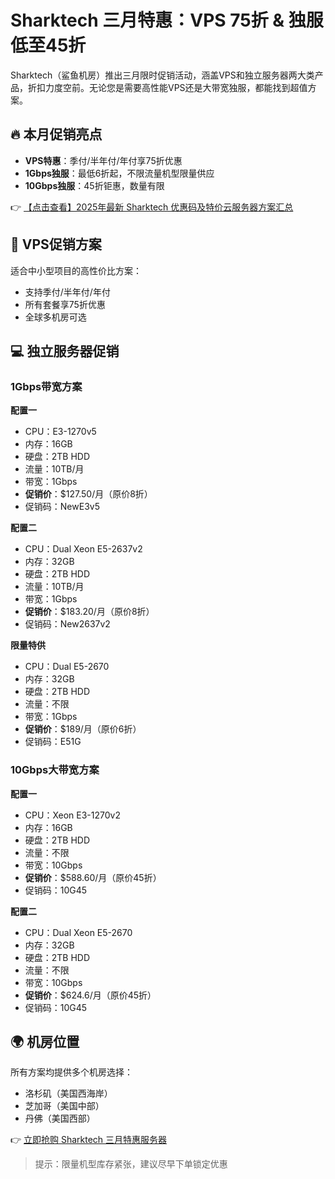 # Sharktech 三月特惠：VPS 75折 & 独服低至45折

Sharktech（鲨鱼机房）推出三月限时促销活动，涵盖VPS和独立服务器两大类产品，折扣力度空前。无论您是需要高性能VPS还是大带宽独服，都能找到超值方案。

## 🔥 本月促销亮点

- **VPS特惠**：季付/半年付/年付享75折优惠
- **1Gbps独服**：最低6折起，不限流量机型限量供应
- **10Gbps独服**：45折钜惠，数量有限

👉 [【点击查看】2025年最新 Sharktech 优惠码及特价云服务器方案汇总](https://bit.ly/Sharktech)

## 🚀 VPS促销方案

适合中小型项目的高性价比方案：
- 支持季付/半年付/年付
- 所有套餐享75折优惠
- 全球多机房可选

## 💻 独立服务器促销

### 1Gbps带宽方案

**配置一**  
- CPU：E3-1270v5  
- 内存：16GB  
- 硬盘：2TB HDD  
- 流量：10TB/月  
- 带宽：1Gbps  
- **促销价**：$127.50/月（原价8折）  
- 促销码：NewE3v5  

**配置二**  
- CPU：Dual Xeon E5-2637v2  
- 内存：32GB  
- 硬盘：2TB HDD  
- 流量：10TB/月  
- 带宽：1Gbps  
- **促销价**：$183.20/月（原价8折）  
- 促销码：New2637v2  

**限量特供**  
- CPU：Dual E5-2670  
- 内存：32GB  
- 硬盘：2TB HDD  
- 流量：不限  
- 带宽：1Gbps  
- **促销价**：$189/月（原价6折）  
- 促销码：E51G  

### 10Gbps大带宽方案

**配置一**  
- CPU：Xeon E3-1270v2  
- 内存：16GB  
- 硬盘：2TB HDD  
- 流量：不限  
- 带宽：10Gbps  
- **促销价**：$588.60/月（原价45折）  
- 促销码：10G45  

**配置二**  
- CPU：Dual Xeon E5-2670  
- 内存：32GB  
- 硬盘：2TB HDD  
- 流量：不限  
- 带宽：10Gbps  
- **促销价**：$624.6/月（原价45折）  
- 促销码：10G45  

## 🌍 机房位置

所有方案均提供多个机房选择：
- 洛杉矶（美国西海岸）
- 芝加哥（美国中部）
- 丹佛（美国西部）

👉 [立即抢购 Sharktech 三月特惠服务器](https://bit.ly/Sharktech)

> 提示：限量机型库存紧张，建议尽早下单锁定优惠